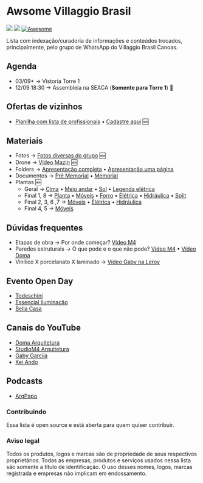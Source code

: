 # Awsome Villaggio Brasil

![](https://img.shields.io/badge/status-vistoria%20torre%201%20🚀-orange)
![](https://img.shields.io/github/last-commit/maattdiy/awsome-residencial-brasil.svg?style=flat)
[![Awesome](https://awesome.re/badge.svg)](https://awesome.re)

Lista com indexação/curadoria de informações e conteúdos trocados, principalmente, pelo grupo de WhatsApp do Villaggio Brasil Canoas.

## Agenda
* 03/09+ → Vistoria Torre 1
* 12/09 18:30 → Assembleia na SEACA (**Somente para Torre 1**) 🚨

## Ofertas de vizinhos
* [Planilha com lista de profissionais](https://docs.google.com/spreadsheets/d/1kvCKra34ve2KbYbbHOkV6eudgm8S_BepH52bRRouh70/) • [Cadastre aqui](https://forms.gle/dt4Kd3GdSzi7vmoV8) 🆕

## Materiais
* Fotos → [Fotos diversas do grupo](https://www.dropbox.com/sh/piam05qhzyphlx8/AAChHFkgGvO6rR6SuORN_e1Va?dl=0) 🆕
* Drone → [Vídeo Mazin](https://www.youtube.com/watch?v=tSmTw-OEnAo) 🆕
* Folders → [Apresentação completa](docs/Apresentação.pdf) • [Apresentação uma página](https://raw.githubusercontent.com/maattdiy/awsome-residencial-brasil/master/docs/Apresenta%C3%A7%C3%A3o2.jpg)  
* Documentos → [Pré Memorial](docs/PreMemorial.pdf) • [Memorial](docs/Memorial.pdf)  
* Plantas 🆕  
  * Geral → [Cima](docs/plantas/Cima.jpg) • [Meio andar](docs/plantas/MeioAndar.jpg) • [Sol](docs/plantas/Sol.jpg) • [Legenda elétrica](docs/plantas/simboloseletrico.pdf)
  * Final 1, 8 → [Planta](docs/plantas/Final8.pdf) • [Móveis](docs/plantas/Final1-8.jpg) • [Forro](docs/plantas/ForroFinal1-8.pdf) • [Elétrica](docs/plantas/EletricoFinal8.pdf) • [Hidráulica](docs/plantas/HidroFinal8.pdf) • [Split](docs/plantas/SplitFinal1.pdf)
  * Final 2, 3, 6 ,7 → [Móveis](docs/plantas/Final2-3-6-7.jpg) • [Elétrica](docs/plantas/EletricoFinal2.pdf) • [Hidráulica](docs/plantas/HidroFinal6.pdf)
  * Final 4, 5 → [Móveis](docs/plantas/Final4-5.jpg)

## Dúvidas frequentes
* Etapas de obra → Por onde começar? [Vídeo M4](https://youtu.be/AE1892i1HXs?t=60)
* Paredes estruturais → O que pode e o que não pode? [Vídeo M4](https://www.youtube.com/watch?v=wZYHO9kltGU) • [Vídeo Doma](https://www.youtube.com/watch?v=4gGznjAWEE4)
* Vinílico X porcelanato X laminado → [Vídeo Gaby na Leroy](https://www.youtube.com/watch?v=ZzAYQVQXM_8)

## Evento Open Day
* [Todeschini](https://www.todeschini.com.br)
* [Essencial Iluminação](http://www.essencialiluminação.com.br)
* [Bella Casa](https://www.bellacasapisos.com.br)

## Canais do YouTube
* [Doma Arquitetura](https://www.youtube.com/channel/UCQbdsX9AVd8sF35p8825NcQ/featured)
* [StudioM4 Arquitetura](https://www.youtube.com/channel/UCeyH-g2_EXMFpGlTM9v6ZJg)
* [Gaby Garciia](https://www.youtube.com/channel/UCh5dmGAn4Cu6jy8aWLkjX3Q)
* [Kei Ando](https://www.youtube.com/channel/UC8nJIofKg_OVWjZloWapqvQ)

## Podcasts
* [ArqPapo](http://arquipapo.com.br/)


### Contribuindo
Essa lista é open source e está aberta para quem quiser contribuir.

### Aviso legal
Todos os produtos, logos e marcas são de propriedade de seus respectivos proprietários. Todas as empresas, produtos e serviços usados nessa lista são somente a título de identificação.
O uso desses nomes, logos, marcas registrada e empresas não implicam em endossamento.
